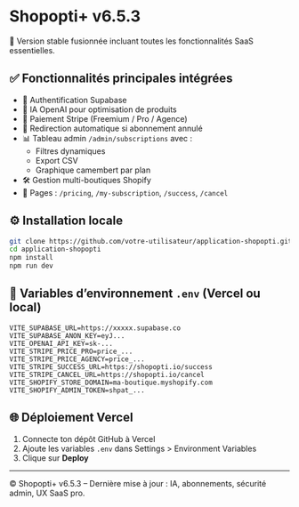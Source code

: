 
# Shopopti+ v6.5.3

🚀 Version stable fusionnée incluant toutes les fonctionnalités SaaS essentielles.

## ✅ Fonctionnalités principales intégrées

- 🔐 Authentification Supabase
- 🧠 IA OpenAI pour optimisation de produits
- 💸 Paiement Stripe (Freemium / Pro / Agence)
- 🔁 Redirection automatique si abonnement annulé
- 📊 Tableau admin `/admin/subscriptions` avec :
  - Filtres dynamiques
  - Export CSV
  - Graphique camembert par plan
- 🛠 Gestion multi-boutiques Shopify
- 🧾 Pages : `/pricing`, `/my-subscription`, `/success`, `/cancel`

## ⚙️ Installation locale

```bash
git clone https://github.com/votre-utilisateur/application-shopopti.git
cd application-shopopti
npm install
npm run dev
```

## 🔐 Variables d’environnement `.env` (Vercel ou local)

```env
VITE_SUPABASE_URL=https://xxxxx.supabase.co
VITE_SUPABASE_ANON_KEY=eyJ...
VITE_OPENAI_API_KEY=sk-...
VITE_STRIPE_PRICE_PRO=price_...
VITE_STRIPE_PRICE_AGENCY=price_...
VITE_STRIPE_SUCCESS_URL=https://shopopti.io/success
VITE_STRIPE_CANCEL_URL=https://shopopti.io/cancel
VITE_SHOPIFY_STORE_DOMAIN=ma-boutique.myshopify.com
VITE_SHOPIFY_ADMIN_TOKEN=shpat_...
```

## 🌐 Déploiement Vercel

1. Connecte ton dépôt GitHub à Vercel
2. Ajoute les variables `.env` dans Settings > Environment Variables
3. Clique sur **Deploy**

---

© Shopopti+ v6.5.3 – Dernière mise à jour : IA, abonnements, sécurité admin, UX SaaS pro.
